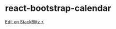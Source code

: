 # react-bootstrap-calendar

[Edit on StackBlitz ⚡️](https://stackblitz.com/edit/react-bootstrap-calendar-tjld8j)